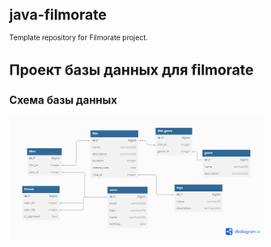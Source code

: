 # java-filmorate
Template repository for Filmorate project.
# Проект базы данных для filmorate
## Схема базы данных

![Проект БД](https://github.com/klv2503/java-filmorate/raw/add-database/img/DB_Structure.png)
